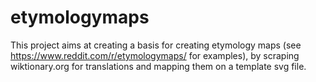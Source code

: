 # etymologymaps
This project aims at creating a basis for creating etymology maps (see https://www.reddit.com/r/etymologymaps/ for examples), by scraping wiktionary.org for translations and mapping them on a template svg file.
